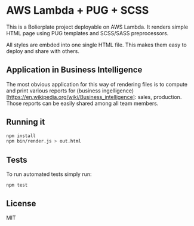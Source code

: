 # AWS Lambda + PUG + SCSS

This is a Bolierplate project deployable on AWS Lambda. It renders simple HTML page using PUG templates and SCSS/SASS preprocessors.

All styles are embded into one single HTML file. This makes them easy to deploy and share with others.

## Application in Business Intelligence

The most obvious application for this way of rendering files is to compute and print various reports for (business ingelligence)[https://en.wikipedia.org/wiki/Business_intelligence]: sales, production. Those reports can be easily shared among all team members.

## Running it

```bash
npm install
npm bin/render.js > out.html
```

## Tests

To run automated tests simply run:

```
npm test
```

## License

MIT